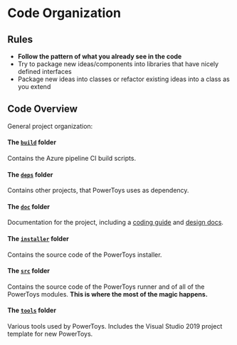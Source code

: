 # Code Organization

## Rules

- **Follow the pattern of what you already see in the code**
- Try to package new ideas/components into libraries that have nicely defined interfaces
- Package new ideas into classes or refactor existing ideas into a class as you extend

## Code Overview

General project organization:

#### The [`build`](/build) folder
Contains the Azure pipeline CI build scripts.

#### The [`deps`](/deps) folder
Contains other projects, that PowerToys uses as dependency.

#### The [`doc`](/doc) folder
Documentation for the project, including a [coding guide](/doc/coding) and [design docs](/doc/specs).

#### The [`installer`](/installer) folder
Contains the source code of the PowerToys installer.

#### The [`src`](/src) folder
Contains the source code of the PowerToys runner and of all of the PowerToys modules. **This is where the most of the magic happens.**

#### The [`tools`](/tools) folder
Various tools used by PowerToys. Includes the Visual Studio 2019 project template for new PowerToys.
